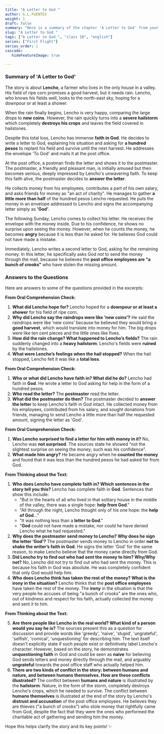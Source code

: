 ```yaml
---
title: "A Letter to God "
author: G.L.FUENTES
weight: 1
draft: false
summary: "Here is a summary of the chapter 'A Letter to God' from your *First Flight* textbook, along with answers to the questions based on the provided excerpts 😊 ..."
slug: "A Letter to God "
tags: ["A Letter to God ", "class 10", "english"]
series: ["First Flight"]
series_order: 1
cascade:
   hideFeatureImage: true

---
```


### Summary of 'A Letter to God'

The story is about **Lencho**, a farmer who lives in the only house in a valley. His field of ripe corn promises a good harvest, but it needs rain. Lencho, who knows his fields well, looks to the north-east sky, hoping for a downpour or at least a shower.

When the rain finally begins, Lencho is very happy, comparing the large drops to **new coins**. However, the rain quickly turns into a **severe hailstorm** which completely **destroys his crops** and leaves the field covered in hailstones.

Despite this total loss, Lencho has immense **faith in God**. He decides to write a letter to God, explaining his situation and asking for **a hundred pesos** to replant his field and survive until the next harvest. He addresses the envelope 'To God' and mails it at the post office.

At the post office, a postman finds the letter and shows it to the postmaster. The postmaster, a friendly and pleasant man, is initially amused but then becomes serious, deeply impressed by Lencho's unwavering faith. To keep this faith alive, the postmaster decides to **answer the letter**.

He collects money from his employees, contributes a part of his own salary, and asks friends for money as "an act of charity". He manages to gather **a little more than half** of the hundred pesos Lencho requested. He puts the money in an envelope addressed to Lencho and signs the accompanying letter simply as **'God'**.

The following Sunday, Lencho comes to collect his letter. He receives the envelope with the money inside. Due to his confidence, he shows no surprise upon seeing the money. However, when he counts the money, he becomes **angry** because it is less than he asked for. He believes God could not have made a mistake.

Immediately, Lencho writes a second letter to God, asking for the remaining money. In this letter, he specifically asks God *not* to send the money through the mail, because he believes the **post office employees are "a bunch of crooks"** who have stolen the missing amount.

### Answers to the Questions

Here are answers to some of the questions provided in the excerpts:

**From Oral Comprehension Check:**

1.  **What did Lencho hope for?**
    Lencho hoped for a **downpour or at least a shower** for his field of ripe corn.
2.  **Why did Lencho say the raindrops were like ‘new coins’?**
    He said the raindrops were like ‘new coins’ because he believed they would bring a **good harvest**, which would translate into money for him. The big drops were like ten cent pieces and the little ones like fives.
3.  **How did the rain change? What happened to Lencho’s fields?**
    The rain suddenly changed into a **heavy hailstorm**. Lencho's fields were **ruined** by the hailstones.
4.  **What were Lencho’s feelings when the hail stopped?**
    When the hail stopped, Lencho felt it was like a **total loss**.

**From Oral Comprehension Check:**

1.  **Who or what did Lencho have faith in? What did he do?**
    Lencho had faith in **God**. He wrote a letter to God asking for help in the form of a hundred pesos.
2.  **Who read the letter?**
    The **postmaster** read the letter.
3.  **What did the postmaster do then?**
    The postmaster decided to **answer the letter** to keep Lencho's faith in God intact. He collected money from his employees, contributed from his salary, and sought donations from friends, managing to send Lencho a little more than half the requested amount, signing the letter as 'God'.

**From Oral Comprehension Check:**

1.  **Was Lencho surprised to find a letter for him with money in it?**
    No, Lencho was **not surprised**. The sources state he showed "not the slightest surprise on seeing the money; such was his confidence".
2.  **What made him angry?**
    He became angry when he **counted the money** and found that it was less than the hundred pesos he had asked for from God.

**From Thinking about the Text:**

1.  **Who does Lencho have complete faith in? Which sentences in the story tell you this?**
    Lencho has complete faith in **God**. Sentences that show this include:
    *   "But in the hearts of all who lived in that solitary house in the middle of the valley, there was a single hope: **help from God**."
    *   "All through the night, Lencho thought only of his one hope: the **help of God**..."
    *   "It was nothing less than a **letter to God**."
    *   "**God** could not have made a mistake, nor could he have denied Lencho what he had requested."
2.  **Why does the postmaster send money to Lencho? Why does he sign the letter ‘God’?**
    The postmaster sends money to Lencho in order **not to shake the writer’s faith in God**. He signs the letter ‘God’ for the same reason, to make Lencho believe that the money came directly from God.
3.  **Did Lencho try to find out who had sent the money to him? Why/Why not?**
    No, Lencho did not try to find out who had sent the money. This is because his faith in God was absolute. He was completely confident that only God would help him.
4.  **Who does Lencho think has taken the rest of the money? What is the irony in the situation?**
    Lencho thinks that the **post office employees** have taken the rest of the money. The **irony** in the situation is that the very people he accuses of being "a bunch of crooks" are the ones who, out of kindness and respect for his faith, actually collected the money and sent it to him.

**From Thinking about the Text:**

5.  **Are there people like Lencho in the real world? What kind of a person would you say he is?**
    The sources present this as a question for discussion and provide words like 'greedy', 'naive', 'stupid', 'ungrateful', 'selfish', 'comical', 'unquestioning' for describing him. The text itself doesn't explicitly state if such people exist or definitively label Lencho's character. However, based on the story, he demonstrates **unquestioning faith** in God and could be seen as **naive** for believing God sends letters and money directly through the mail, and arguably **ungrateful** towards the post office staff who actually helped him.
6.  **There are two kinds of conflict in the story: between humans and nature, and between humans themselves. How are these conflicts illustrated?**
    The conflict between **humans and nature** is illustrated by the **hailstorm**. Nature, in the form of the storm, completely destroys Lencho's crops, which he needed to survive.
    The conflict between **humans themselves** is illustrated at the end of the story by Lencho's **distrust and accusation** of the post office employees. He believes they are thieves ("a bunch of crooks") who stole money that rightfully came from God, despite the fact that they were the ones who performed the charitable act of gathering and sending him the money.

Hope this helps clarify the story and its key points! ✨